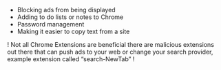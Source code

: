 - Blocking ads from being displayed
- Adding to do lists or notes to Chrome
- Password management
- Making it easier to copy text from a site

! Not all Chrome Extensions are beneficial there are malicious extensions out there that can push ads to your web or change your search provider, example extension called “search-NewTab” !